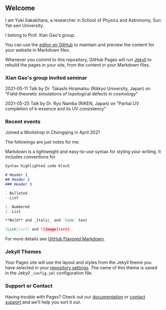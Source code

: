## Welcome

I am Yuki Sakakihara, a researcher in School of Physics and Astronomy, Sun Yat-sen University.

I belong to Prof. Xian Gao's group.

You can use the [editor on GitHub](https://github.com/yuki-sakakihara/yuki-sakakihara.github.io/edit/main/index.md) to maintain and preview the content for your website in Markdown files.

Whenever you commit to this repository, GitHub Pages will run [Jekyll](https://jekyllrb.com/) to rebuild the pages in your site, from the content in your Markdown files.

### Xian Gao's group invited seminar

2021-05-11 Talk by Dr. Takashi Hiramatsu (Rikkyo University, Japan) on "Field-theoretic simulations of topological defects in cosmology"

2021-05-25 Talk by Dr. Ryo Namba (RIKEN, Japan) on "Partial UV completion of k-essence and its UV consistency"

### Recent events

Joined a Workshop in Chongqing in April 2021

The followings are just notes for me.

Markdown is a lightweight and easy-to-use syntax for styling your writing. It includes conventions for

```markdown
Syntax highlighted code block

# Header 1
## Header 2
### Header 3

- Bulleted
- List

1. Numbered
2. List

**Bold** and _Italic_ and `Code` text

[Link](url) and ![Image](src)
```

For more details see [GitHub Flavored Markdown](https://guides.github.com/features/mastering-markdown/).

### Jekyll Themes

Your Pages site will use the layout and styles from the Jekyll theme you have selected in your [repository settings](https://github.com/yuki-sakakihara/yuki-sakakihara.github.io/settings/pages). The name of this theme is saved in the Jekyll `_config.yml` configuration file.

### Support or Contact

Having trouble with Pages? Check out our [documentation](https://docs.github.com/categories/github-pages-basics/) or [contact support](https://support.github.com/contact) and we’ll help you sort it out.
